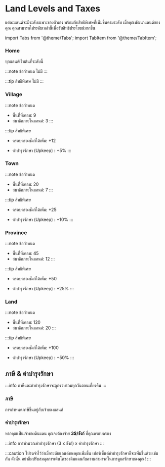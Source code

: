 ﻿---
sidebar_position: 2
---

# Land Levels and Taxes

แต่ละแลนด์จะมีระดับเฉพาะของตัวเอง พร้อมกับสิทธิพิเศษที่เพิ่มขึ้นตามระดับ เมื่อคุณพัฒนาแลนด์ของคุณ คุณสามารถไต่ระดับเหล่านี้เพื่อรับสิทธิประโยชน์มากขึ้น

import Tabs from '@theme/Tabs';
import TabItem from '@theme/TabItem';

<Tabs>
  <TabItem value="home" label="Level 1: บ้าน" default>

### Home

ทุกแลนด์เริ่มต้นที่ระดับนี้

:::note ข้อกำหนด
ไม่มี
:::

:::tip สิทธิพิเศษ
ไม่มี
:::

  </TabItem>
  <TabItem value="village" label="Level 2: หมู่บ้าน">

### Village

:::note ข้อกำหนด
- พื้นที่ที่เคลม: 9
- สมาชิกภายในแลนด์: 3
  :::

:::tip สิทธิพิเศษ
- ครอบครองชังก์ได้เพิ่ม: +12
- ค่าบำรุงรักษา (Upkeep) : +5%
  :::

  </TabItem>
  <TabItem value="town" label="Level 3: เมือง">

### Town

:::note ข้อกำหนด
- พื้นที่ที่เคลม: 20
- สมาชิกภายในแลนด์: 7
  :::

:::tip สิทธิพิเศษ
- ครอบครองชังก์ได้เพิ่ม: +25
- ค่าบำรุงรักษา (Upkeep) : +10%
  :::

  </TabItem>
  <TabItem value="province" label="Level 4: จังหวัด">

### Province

:::note ข้อกำหนด
- พื้นที่ที่เคลม: 45
- สมาชิกภายในแลนด์: 12
  :::

:::tip สิทธิพิเศษ
- ครอบครองชังก์ได้เพิ่ม: +50
- ค่าบำรุงรักษา (Upkeep) : +25%
  :::

  </TabItem>
  <TabItem value="land" label="Level 5: ประเทศ">

### Land

:::note ข้อกำหนด
- พื้นที่ที่เคลม: 120
- สมาชิกภายในแลนด์: 20
  :::

:::tip สิทธิพิเศษ
- ครอบครองชังก์ได้เพิ่ม: +100
- ค่าบำรุงรักษา (Upkeep) : +50%
  :::

  </TabItem>
</Tabs>

## ภาษี & ค่าบำรุงรักษา

:::info
ภาษีและค่าบำรุงรักษาจะถูกรวบรวมทุกวันตอนเที่ยงคืน
:::

### ภาษี
การกำหนดภาษีขึ้นอยู่กับเจ้าของแลนด์
### ค่าบำรุงรักษา
หากคุณเป็นเจ้าของดินแดน คุณจะต้องจ่าย **3$/ชังก์** ที่คุณครอบครอง

:::info การคำนวณค่าบำรุงรักษา
(3 x ชังก์) x ค่าบำรุงรักษา
:::

:::caution
โปรดจำไว้ว่าเมื่อระดับแลนด์ของคุณเพิ่มขึ้น เปอร์เซ็นต์ค่าบำรุงรักษาก็จะเพิ่มขึ้นด้วยเช่นกัน ดังนั้น อย่าลืมปรับสมดุลการเติบโตของดินแดนกับความสามารถในการดูแลรักษาของคุณ!
:::